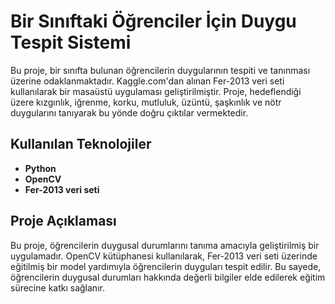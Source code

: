 # Bir Sınıftaki Öğrenciler İçin Duygu Tespit Sistemi

Bu proje, bir sınıfta bulunan öğrencilerin duygularının tespiti ve tanınması üzerine odaklanmaktadır. Kaggle.com'dan alınan Fer-2013 veri seti kullanılarak bir masaüstü uygulaması geliştirilmiştir. Proje, hedeflendiği üzere kızgınlık, iğrenme, korku, mutluluk, üzüntü, şaşkınlık ve nötr duygularını tanıyarak bu yönde doğru çıktılar vermektedir.

## Kullanılan Teknolojiler

- **Python**
- **OpenCV**
- **Fer-2013 veri seti**

## Proje Açıklaması

Bu proje, öğrencilerin duygusal durumlarını tanıma amacıyla geliştirilmiş bir uygulamadır. OpenCV kütüphanesi kullanılarak, Fer-2013 veri seti üzerinde eğitilmiş bir model yardımıyla öğrencilerin duyguları tespit edilir. Bu sayede, öğrencilerin duygusal durumları hakkında değerli bilgiler elde edilerek eğitim sürecine katkı sağlanır.
